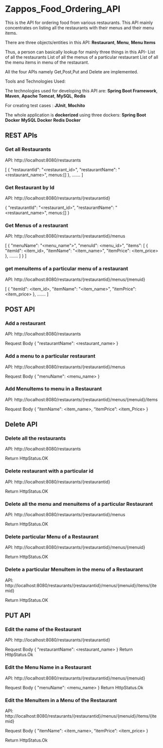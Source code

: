 # Zappos_Food_Ordering_API

This is the API for ordering food from various restaurants. This API mainly concentrates on listing all the restaurants with their menus and their menu items.

There are three objects/entities in this API:
 **Restaurant**,
 **Menu**,
 **Menu Items**

Thus, a person can basically lookup for mainly three things in this API-
List of all the restaurants
List of all the menus of a particular restaurant
List of all the menu items in  menu of the restaurant.

All the four APIs namely Get,Post,Put and Delete  are implemented.

Tools and Technologies Used:

The technologies used for developing this API are:
 **Spring Boot Framework**,
 **Maven**,
 **Apache Tomcat**,
 **MySQL**,
 **Redis**

For creating test cases :
 **JUnit**,
 **Mochito**


The whole application is **dockerized** using three dockers:
**Spring Boot Docker**
**MySQL Docker**
**Redis Docker**

## REST APIs

### Get all Restaurants

API: http://localhost:8080/restaurants

[
{
"restaurantId": "<restaurant_id>",
"restaurantName": "<restaurant_name>",
menus:[]
},
.......
]


### Get Restaurant by Id

API: http://localhost:8080/restaurants/{restaurantid}

{
"restaurantId": "<restaurant_id>",
"restaurantName": "<restaurant_name>",
menus:[]
}

### Get Menus of a restaurant

API: http://localhost:8080/restaurants/{restaurantid}/menus

[
    {
    "menuName": "<menu_name">",
        "menuId": <menu_id>",
        "items": [
            {
                "itemId": <item_id>,
                "itemName": "<item_name>",
                "itemPrice": <item_price>
            },
           .......
        ]
    }
    ]
 
 
 ### get menuitems of a particular menu of a restaurant
 API: http://localhost:8080/restaurants/{restaurantid}/menus/{menuid}
 
 [
            {
                "itemId": <item_id>,
                "itemName": "<item_name>",
                "itemPrice": <item_price>
            },
           .......
        ]
  

## POST API

### Add a restaurant

API: http://localhost:8080/restaurants

Request Body
{
    "restaurantName": <restaurant_name>
}
 
 ### Add a menu to a particular restaurant
 
 API: http://localhost:8080/restaurants/{restaurantid}/menus
 
 Request Body
{
    "menuName": <menu_name>
}


### Add MenuItems to menu in a Restaurant

API: http://localhost:8080/restaurants/{restaurantid}/menus/{menuid}/items

Request Body
{
	“itemName": <item_name>,
    “itemPrice”:  <item_Price>
}


## Delete API

### Delete all the restaurants

API: http://localhost:8080/restaurants

Return HttpStatus.OK

### Delete restaurant with a particular id

API: http://localhost:8080/restaurants/{restaurantid}

Return HttpStatus.OK

### Delete all the menu and menuitems of a particular Restaurant

API: http://localhost:8080/restaurants/{restaurantid}/menus
    
Return HttpStatus.OK

### Delete particular Menu of a Restaurant

API: http://localhost:8080/restaurants/{restaurantid}/menus/{menuid}

Return HttpStatus.OK

### Delete a particular MenuItem in the menu of a Restaurant

API: http://localhost:8080/restaurants/{restaurantid}/menus/{menuid}/items/{itemid}

Return HttpStatus.OK

## PUT API

### Edit the name of the Restaurant

API: http://localhost:8080/restaurants/{restaurantid}

Request Body
{
    "restaurantName": <restaurant_name>
}
Return HttpStatus.Ok

### Edit the Menu Name in a Restaurant

API: http://localhost:8080/restaurants/{restaurantid}/menus/{menuid}

Request Body
{
    "menuName": <menu_name>
}
Return HttpStatus.Ok

###  Edit the MenuItem in a Menu of the Restaurant

API: http://localhost:8080/restaurants/{restaurantid}/menus/{menuid}/items/{itemid}

Request Body
{
    "itemName": <item_name>,
    “itemPrice”: <item_price>
}

Return HttpStatus.Ok
